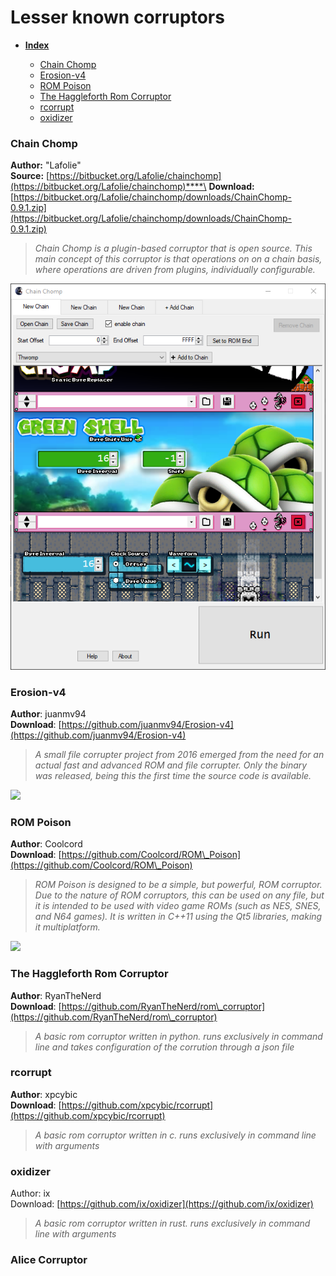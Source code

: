 # Lesser known corruptors

*   ****[**Index**](lesser-known-corruptors.md)****

    * [Chain Chomp](lesser-known-corruptors.md#chain-chomp)
    * [Erosion-v4](lesser-known-corruptors.md#erosion-v4)
    * [ROM Poison](lesser-known-corruptors.md#rom-poison)
    * [The Haggleforth Rom Corruptor](lesser-known-corruptors.md#the-haggleforth-rom-corruptor)
    * [rcorrupt](lesser-known-corruptors.md#rcorrupt)
    * [oxidizer](lesser-known-corruptors.md#oxidizer)



### Chain Chomp

**Author:** "Lafolie"\
**Source:** [https://bitbucket.org/Lafolie/chainchomp](https://bitbucket.org/Lafolie/chainchomp)****\
**Download:** [https://bitbucket.org/Lafolie/chainchomp/downloads/ChainChomp-0.9.1.zip](https://bitbucket.org/Lafolie/chainchomp/downloads/ChainChomp-0.9.1.zip)

> _Chain Chomp is a plugin-based corruptor that is open source. This main concept of this corruptor is that operations on on a chain basis, where operations are driven from plugins, individually configurable._

![](<../../.gitbook/assets/image (6) (2).png>)

### Erosion-v4

**Author**: juanmv94\
**Download**: [https://github.com/juanmv94/Erosion-v4](https://github.com/juanmv94/Erosion-v4)

> _A small file corrupter project from 2016 emerged from the need for an actual fast and advanced ROM and file corrupter. Only the binary was released, being this the first time the source code is available._

![](../../.gitbook/assets/image.png)

###

### ROM Poison

**Author**: Coolcord\
**Download**: [https://github.com/Coolcord/ROM\_Poison](https://github.com/Coolcord/ROM\_Poison)

> _ROM Poison is designed to be a simple, but powerful, ROM corruptor. Due to the nature of ROM corruptors, this can be used on any file, but it is intended to be used with video game ROMs (such as NES, SNES, and N64 games). It is written in C++11 using the Qt5 libraries, making it multiplatform._

![](<../../.gitbook/assets/image (8).png>)



### The Haggleforth Rom Corruptor

**Author**: RyanTheNerd\
**Download**: [https://github.com/RyanTheNerd/rom\_corruptor](https://github.com/RyanTheNerd/rom\_corruptor)

> _A basic rom corruptor written in python. runs exclusively in command line and takes configuration of the corrution through a json file_

### rcorrupt

**Author**: xpcybic\
**Download**: [https://github.com/xpcybic/rcorrupt](https://github.com/xpcybic/rcorrupt)

> _A basic rom corruptor written in c. runs exclusively in command line with arguments_

### oxidizer

Author: ix\
Download: [https://github.com/ix/oxidizer](https://github.com/ix/oxidizer)

> _A basic rom corruptor written in rust. runs exclusively in command line with arguments_

### Alice Corruptor
